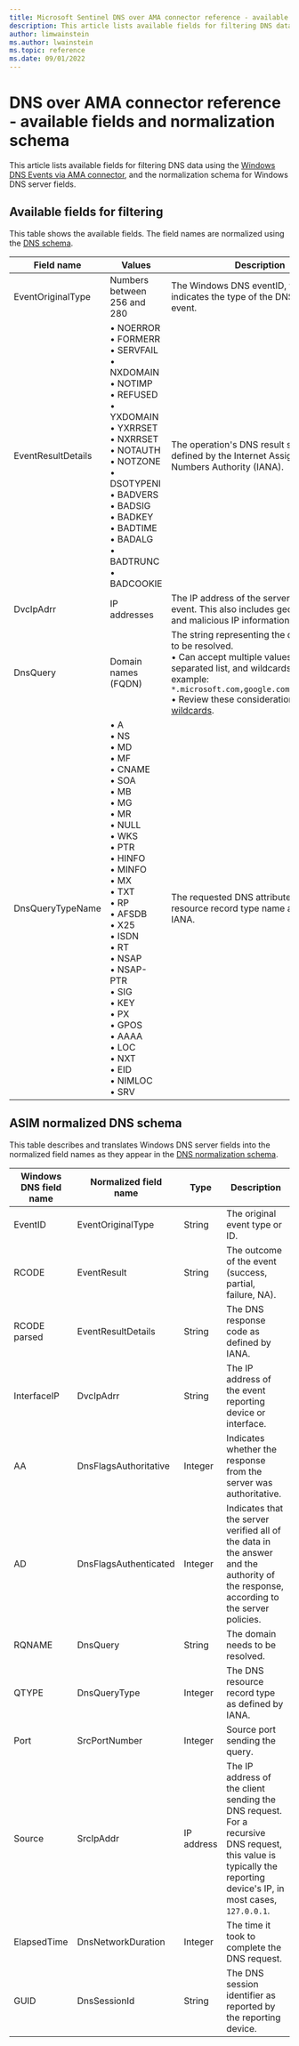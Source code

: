 ```yaml
---
title: Microsoft Sentinel DNS over AMA connector reference - available fields and normalization schema
description: This article lists available fields for filtering DNS data using the Windows DNS Events via AMA connector, and the normalization schema for Windows DNS server fields.
author: limwainstein
ms.author: lwainstein
ms.topic: reference
ms.date: 09/01/2022
---
```


# DNS over AMA connector reference - available fields and normalization schema

This article lists available fields for filtering DNS data using the [Windows DNS Events via AMA connector](dns-ama-fields.md), and the normalization schema for Windows DNS server fields. 

## Available fields for filtering

This table shows the available fields. The field names are normalized using the [DNS schema](#asim-normalized-dns-schema).  

|Field name  |Values  |Description  |
|---------|---------|---------|
|EventOriginalType   |Numbers between 256 and 280   |The Windows DNS eventID, which indicates the type of the DNS protocol event.    |
|EventResultDetails   |• NOERROR<br>• FORMERR<br>• SERVFAIL<br>• NXDOMAIN<br>• NOTIMP<br>• REFUSED<br>• YXDOMAIN<br>• YXRRSET<br>• NXRRSET<br>• NOTAUTH<br>• NOTZONE<br>• DSOTYPENI<br>• BADVERS<br>• BADSIG<br>• BADKEY<br>• BADTIME<br>• BADALG<br>• BADTRUNC<br>• BADCOOKIE  |The operation's DNS result string as defined by the Internet Assigned Numbers Authority (IANA).  |
|DvcIpAdrr  |IP addresses    |The IP address of the server reporting the event. This also includes geo-location and malicious IP information.    |
|DnsQuery     |Domain names (FQDN)    |The string representing the domain name to be resolved.<br>• Can accept multiple values in a comma-separated list, and wildcards. For example:<br>`*.microsoft.com,google.com,facebook.com`<br>• Review these considerations for [using wildcards](connect-dns-ama.md#use-wildcards). |
|DnsQueryTypeName      |• A<br>• NS<br>• MD<br>• MF<br>• CNAME<br>• SOA<br>• MB<br>• MG<br>• MR<br>• NULL<br>• WKS<br>• PTR<br>• HINFO<br>• MINFO<br>• MX<br>• TXT<br>• RP<br>• AFSDB<br>• X25<br>• ISDN<br>• RT<br>• NSAP<br>• NSAP-PTR<br>• SIG<br>• KEY<br>• PX<br>• GPOS<br>• AAAA<br>• LOC<br>• NXT<br>• EID<br>• NIMLOC<br>• SRV         |The requested DNS attribute. The DNS resource record type name as defined by IANA.  |

## ASIM normalized DNS schema 

This table describes and translates Windows DNS server fields into the normalized field names as they appear in the [DNS normalization schema](dns-normalization-schema.md#schema-details).

|Windows DNS field name  |Normalized field name  |Type  |Description |
|---------|---------|---------|---------|
|EventID     |EventOriginalType          |String         |The original event type or ID. |
|RCODE     |EventResult          |String         |The outcome of the event (success, partial, failure, NA). |
|RCODE parsed     |EventResultDetails          |String         |The DNS response code as defined by IANA.  |
|InterfaceIP      |DvcIpAdrr          |String         |The IP address of the event reporting device or interface. |
|AA     |DnsFlagsAuthoritative         |Integer         |Indicates whether the response from the server was authoritative. |
|AD    |DnsFlagsAuthenticated          |Integer         |Indicates that the server verified all of the data in the answer and the authority of the response, according to the server policies. |
|RQNAME      |DnsQuery          |String         |The domain needs to be resolved. |
|QTYPE     |DnsQueryType         |Integer         |The DNS resource record type as defined by IANA. |
|Port     |SrcPortNumber         |Integer         |Source port sending the query. |
|Source      |SrcIpAddr         |IP address          |The IP address of the client sending the DNS request. For a recursive DNS request, this value is typically the reporting device's IP, in most cases, `127.0.0.1`. |
|ElapsedTime |DnsNetworkDuration |Integer |The time it took to complete the DNS request. |
|GUID |DnsSessionId |String |The DNS session identifier as reported by the reporting device. | 